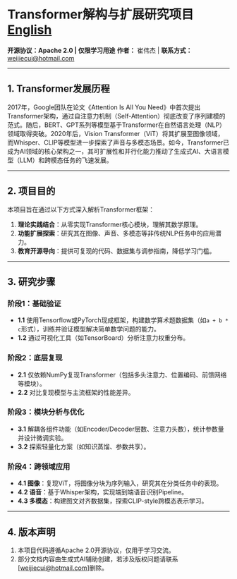 # Transformer解构与扩展研究项目  [English](README.md)

**开源协议：Apache 2.0 | 仅限学习用途**
**作者：** 崔伟杰 | **联系方式：** [weijiecui@hotmail.com](https://mailto:weijiecui@hotmail.com/)

---

## 1. Transformer发展历程

2017年，Google团队在论文《Attention Is All You Need》中首次提出Transformer架构，通过自注意力机制（Self-Attention）彻底改变了序列建模的范式。随后，BERT、GPT系列等模型基于Transformer在自然语言处理（NLP）领域取得突破。2020年后，Vision Transformer（ViT）将其扩展至图像领域，而Whisper、CLIP等模型进一步探索了声音与多模态场景。如今，Transformer已成为AI领域的核心架构之一，其可扩展性和并行化能力推动了生成式AI、大语言模型（LLM）和跨模态任务的飞速发展。

---

## 2. 项目目的

本项目旨在通过以下方式深入解析Transformer框架：

1. **理论实践结合**：从零实现Transformer核心模块，理解其数学原理。
2. **功能扩展探索**：研究其在图像、声音、多模态等非传统NLP任务中的应用潜力。
3. **教育开源导向**：提供可复现的代码、数据集与调参指南，降低学习门槛。

---

## 3. 研究步骤

### 阶段1：基础验证

* **1.1** 使用Tensorflow或PyTorch现成框架，构建数学算术题数据集（如`a + b * c`形式），训练并验证模型解决简单数学问题的能力。
* **1.2** 通过可视化工具（如TensorBoard）分析注意力权重分布。

### 阶段2：底层复现

* **2.1** 仅依赖NumPy复现Transformer（包括多头注意力、位置编码、前馈网络等模块）。
* **2.2** 对比复现模型与主流框架的性能差异。

### 阶段3：模块分析与优化

* **3.1** 解耦各组件功能（如Encoder/Decoder层数、注意力头数），统计参数量并设计微调实验。
* **3.2** 探索轻量化方案（如知识蒸馏、参数共享）。

### 阶段4：跨领域应用

* **4.1 图像**：复现ViT，将图像分块为序列输入，研究其在分类任务中的表现。
* **4.2 语音**：基于Whisper架构，实现端到端语音识别Pipeline。
* **4.3 多模态**：构建图文对齐数据集，探索CLIP-style跨模态表示学习。

---

## 4. 版本声明

1. 本项目代码遵循Apache 2.0开源协议，仅用于学习交流。
2. 部分文档内容由生成式AI辅助创建，若涉及版权问题请联系[[weijiecui@hotmail.com](https://mailto:weijiecui@hotmail.com/)]删除。
